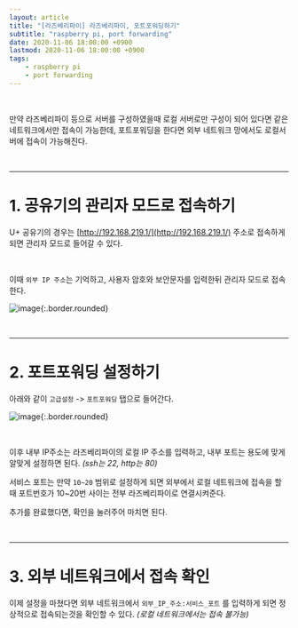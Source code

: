 ```yaml
---
layout: article
title: "[라즈베리파이] 라즈베리파이, 포트포워딩하기"
subtitle: "raspberry pi, port forwarding"
date: 2020-11-06 18:00:00 +0900
lastmod: 2020-11-06 18:00:00 +0900
tags: 
    - raspberry pi
    - port forwarding
---
```


<br>

만약 라즈베리파이 등으로 서버를 구성하였을때 로컬 서버로만 구성이 되어 있다면 같은 네트워크에서만 접속이 가능한데, 포트포워딩을 한다면 외부 네트워크 망에서도 로컬서버에 접속이 가능해진다.

<br>

---

# 1. 공유기의 관리자 모드로 접속하기

U+ 공유기의 경우는 [http://192.168.219.1/](http://192.168.219.1/) 주소로 접속하게 되면 관리자 모드로 들어갈 수 있다.

<br>

이때 `외부 IP 주소`는 기억하고, 사용자 암호와 보안문자를 입력한뒤 관리자 모드로 접속한다.

![image](https://user-images.githubusercontent.com/59393359/98251177-bcb11780-1fbb-11eb-9562-cd9fdfe4e7cc.png){:.border.rounded}

<br>

---

# 2. 포트포워딩 설정하기

아래와 같이 `고급설정` -> `포트포워딩` 탭으로 들어간다.

![image](https://user-images.githubusercontent.com/59393359/98251990-c8510e00-1fbc-11eb-94f1-bbffc8a48db8.png){:.border.rounded}

<br>

이후 내부 IP주소는 라즈베리파이의 로컬 IP 주소를 입력하고, 내부 포트는 용도에 맞게 알맞게 설정하면 된다. *(ssh는 22, http는 80)*

서비스 포트는 만약 `10~20` 범위로 설정하게 되면 외부에서 로컬 네트워크에 접속을 할때 포트번호가 10~20번 사이는 전부 라즈베리파이로 연결시켜준다.

추가를 완료했다면, 확인을 눌러주어 마치면 된다.

<br>

---

# 3. 외부 네트워크에서 접속 확인

이제 설정을 마쳤다면 외부 네트워크에서 `외부_IP_주소:서비스_포트` 를 입력하게 되면 정상적으로 접속되는것을 확인할 수 있다. *(로컬 네트워크에서는 접속 불가능)*

<br><br><br><br>